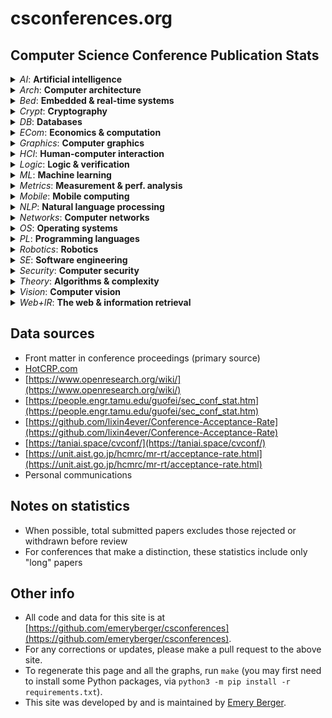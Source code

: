 # csconferences.org

## Computer Science Conference Publication Stats


<details>
<summary>
<em>AI</em>: <b>Artificial intelligence</b>
</summary>
<A NAME="AAAI"></A>
<P><B><A HREF="https://dblp.org/db/conf/aaai/index.html">AAAI</A></B>
 <em>mean acceptance rate, last 5 years: 19%</em></P>
<IMG SRC="https://github.com/emeryberger/csconferences/blob/main/graphs/AAAI.png?raw=true" WIDTH="500">
<A NAME="IJCAI"></A>
<P><B><A HREF="https://dblp.org/db/conf/ijcai/index.html">IJCAI</A></B>
 <em>mean acceptance rate, last 5 years: 16%</em></P>
<IMG SRC="https://github.com/emeryberger/csconferences/blob/main/graphs/IJCAI.png?raw=true" WIDTH="500">
</details>
<details>
<summary>
<em>Arch</em>: <b>Computer architecture</b>
</summary>
<A NAME="ASPLOS"></A>
<P><B><A HREF="https://dblp.org/db/conf/asplos/index.html">ASPLOS</A></B>
 <em>mean acceptance rate, last 5 years: 21%</em></P>
<IMG SRC="https://github.com/emeryberger/csconferences/blob/main/graphs/ASPLOS.png?raw=true" WIDTH="500">
<A NAME="HPCA"></A>
<P><B><A HREF="https://dblp.org/db/conf/hpca/index.html">HPCA</A></B>
 <em>mean acceptance rate, last 5 years: 25%</em></P>
<IMG SRC="https://github.com/emeryberger/csconferences/blob/main/graphs/HPCA.png?raw=true" WIDTH="500">
<A NAME="ISCA"></A>
<P><B><A HREF="https://dblp.org/db/conf/isca/index.html">ISCA</A></B>
 <em>mean acceptance rate, last 5 years: 18%</em></P>
<IMG SRC="https://github.com/emeryberger/csconferences/blob/main/graphs/ISCA.png?raw=true" WIDTH="500">
<A NAME="MICRO"></A>
<P><B><A HREF="https://dblp.org/db/conf/micro/index.html">MICRO</A></B>
 <em>mean acceptance rate, last 5 years: 22%</em></P>
<IMG SRC="https://github.com/emeryberger/csconferences/blob/main/graphs/MICRO.png?raw=true" WIDTH="500">
</details>
<details>
<summary>
<em>Bed</em>: <b>Embedded & real-time systems</b>
</summary>
<A NAME="RTAS"></A>
<P><B><A HREF="https://dblp.org/db/conf/rtas/index.html">RTAS</A></B>
 <em>mean acceptance rate, last 5 years: 28%</em></P>
<IMG SRC="https://github.com/emeryberger/csconferences/blob/main/graphs/RTAS.png?raw=true" WIDTH="500">
<A NAME="RTSS"></A>
<P><B><A HREF="https://dblp.org/db/conf/rtss/index.html">RTSS</A></B>
 <em>mean acceptance rate, last 5 years: 25%</em></P>
<IMG SRC="https://github.com/emeryberger/csconferences/blob/main/graphs/RTSS.png?raw=true" WIDTH="500">
</details>
<details>
<summary>
<em>Crypt</em>: <b>Cryptography</b>
</summary>
<A NAME="CRYPTO"></A>
<P><B><A HREF="https://dblp.org/db/conf/crypto/index.html">CRYPTO</A></B>
 <em>mean acceptance rate, last 5 years: 23%</em></P>
<IMG SRC="https://github.com/emeryberger/csconferences/blob/main/graphs/CRYPTO.png?raw=true" WIDTH="500">
<A NAME="EuroCrypt"></A>
<P><B><A HREF="https://dblp.org/db/conf/eurocrypt/index.html">EuroCrypt</A></B>
 <em>mean acceptance rate, last 5 years: 22%</em></P>
<IMG SRC="https://github.com/emeryberger/csconferences/blob/main/graphs/EuroCrypt.png?raw=true" WIDTH="500">
</details>
<details>
<summary>
<em>DB</em>: <b>Databases</b>
</summary>
<A NAME="ICDE"></A>
<P><B><A HREF="https://dblp.org/db/conf/icde/index.html">ICDE</A></B>
 <em>mean acceptance rate, last 5 years: 24%</em></P>
<IMG SRC="https://github.com/emeryberger/csconferences/blob/main/graphs/ICDE.png?raw=true" WIDTH="500">
<A NAME="PODS"></A>
<P><B><A HREF="https://dblp.org/db/conf/pods/index.html">PODS</A></B>
 <em>mean acceptance rate, last 5 years: 36%</em></P>
<IMG SRC="https://github.com/emeryberger/csconferences/blob/main/graphs/PODS.png?raw=true" WIDTH="500">
<A NAME="SIGMOD"></A>
<P><B><A HREF="https://dblp.org/db/conf/sigmod/index.html">SIGMOD</A></B>
 <em>mean acceptance rate, last 5 years: 31%</em></P>
<IMG SRC="https://github.com/emeryberger/csconferences/blob/main/graphs/SIGMOD.png?raw=true" WIDTH="500">
<A NAME="VLDB"></A>
<P><B><A HREF="https://dblp.org/db/conf/vldb/index.html">VLDB</A></B>
 <em>mean acceptance rate, last 5 years: 24%</em></P>
<IMG SRC="https://github.com/emeryberger/csconferences/blob/main/graphs/VLDB.png?raw=true" WIDTH="500">
</details>
<details>
<summary>
<em>ECom</em>: <b>Economics & computation</b>
</summary>
<A NAME="EC"></A>
<P><B><A HREF="https://dblp.org/db/conf/ec/index.html">EC</A></B>
 <em>mean acceptance rate, last 5 years: 25%</em></P>
<IMG SRC="https://github.com/emeryberger/csconferences/blob/main/graphs/EC.png?raw=true" WIDTH="500">
</details>
<details>
<summary>
<em>Graphics</em>: <b>Computer graphics</b>
</summary>
<A NAME="SIGGRAPH"></A>
<P><B><A HREF="https://dblp.org/db/conf/siggraph/index.html">SIGGRAPH</A></B>
 <em>mean acceptance rate, last 5 years: 28%</em></P>
<IMG SRC="https://github.com/emeryberger/csconferences/blob/main/graphs/SIGGRAPH.png?raw=true" WIDTH="500">
</details>
<details>
<summary>
<em>HCI</em>: <b>Human-computer interaction</b>
</summary>
<A NAME="CHI"></A>
<P><B><A HREF="https://dblp.org/db/conf/chi/index.html">CHI</A></B>
 <em>mean acceptance rate, last 5 years: 25%</em></P>
<IMG SRC="https://github.com/emeryberger/csconferences/blob/main/graphs/CHI.png?raw=true" WIDTH="500">
<A NAME="UIST"></A>
<P><B><A HREF="https://dblp.org/db/conf/uist/index.html">UIST</A></B>
 <em>mean acceptance rate, last 5 years: 24%</em></P>
<IMG SRC="https://github.com/emeryberger/csconferences/blob/main/graphs/UIST.png?raw=true" WIDTH="500">
</details>
<details>
<summary>
<em>Logic</em>: <b>Logic & verification</b>
</summary>
<A NAME="CAV"></A>
<P><B><A HREF="https://dblp.org/db/conf/cav/index.html">CAV</A></B>
 <em>mean acceptance rate, last 5 years: 20%</em></P>
<IMG SRC="https://github.com/emeryberger/csconferences/blob/main/graphs/CAV.png?raw=true" WIDTH="500">
<A NAME="LICS"></A>
<P><B><A HREF="https://dblp.org/db/conf/lics/index.html">LICS</A></B>
 <em>mean acceptance rate, last 5 years: 39%</em></P>
<IMG SRC="https://github.com/emeryberger/csconferences/blob/main/graphs/LICS.png?raw=true" WIDTH="500">
</details>
<details>
<summary>
<em>ML</em>: <b>Machine learning</b>
</summary>
<A NAME="ICLR"></A>
<P><B><A HREF="https://dblp.org/db/conf/iclr/index.html">ICLR</A></B>
 <em>mean acceptance rate, last 5 years: 30%</em></P>
<IMG SRC="https://github.com/emeryberger/csconferences/blob/main/graphs/ICLR.png?raw=true" WIDTH="500">
<A NAME="ICML"></A>
<P><B><A HREF="https://dblp.org/db/conf/icml/index.html">ICML</A></B>
 <em>mean acceptance rate, last 5 years: 23%</em></P>
<IMG SRC="https://github.com/emeryberger/csconferences/blob/main/graphs/ICML.png?raw=true" WIDTH="500">
<A NAME="NeurIPS"></A>
<P><B><A HREF="https://dblp.org/db/conf/neurips/index.html">NeurIPS</A></B>
 <em>mean acceptance rate, last 5 years: 24%</em></P>
<IMG SRC="https://github.com/emeryberger/csconferences/blob/main/graphs/NeurIPS.png?raw=true" WIDTH="500">
</details>
<details>
<summary>
<em>Metrics</em>: <b>Measurement & perf. analysis</b>
</summary>
<A NAME="IMC"></A>
<P><B><A HREF="https://dblp.org/db/conf/imc/index.html">IMC</A></B>
 <em>mean acceptance rate, last 5 years: 31%</em></P>
<IMG SRC="https://github.com/emeryberger/csconferences/blob/main/graphs/IMC.png?raw=true" WIDTH="500">
<A NAME="SIGMETRICS"></A>
<P><B><A HREF="https://dblp.org/db/conf/sigmetrics/index.html">SIGMETRICS</A></B>
 <em>mean acceptance rate, last 5 years: 17%</em></P>
<IMG SRC="https://github.com/emeryberger/csconferences/blob/main/graphs/SIGMETRICS.png?raw=true" WIDTH="500">
</details>
<details>
<summary>
<em>Mobile</em>: <b>Mobile computing</b>
</summary>
<A NAME="MobiCom"></A>
<P><B><A HREF="https://dblp.org/db/conf/mobicom/index.html">MobiCom</A></B>
 <em>mean acceptance rate, last 5 years: 18%</em></P>
<IMG SRC="https://github.com/emeryberger/csconferences/blob/main/graphs/MobiCom.png?raw=true" WIDTH="500">
</details>
<details>
<summary>
<em>NLP</em>: <b>Natural language processing</b>
</summary>
<A NAME="ACL"></A>
<P><B><A HREF="https://dblp.org/db/conf/acl/index.html">ACL</A></B>
 <em>mean acceptance rate, last 5 years: 26%</em></P>
<IMG SRC="https://github.com/emeryberger/csconferences/blob/main/graphs/ACL.png?raw=true" WIDTH="500">
<A NAME="EMNLP"></A>
<P><B><A HREF="https://dblp.org/db/conf/emnlp/index.html">EMNLP</A></B>
 <em>mean acceptance rate, last 5 years: 25%</em></P>
<IMG SRC="https://github.com/emeryberger/csconferences/blob/main/graphs/EMNLP.png?raw=true" WIDTH="500">
</details>
<details>
<summary>
<em>Networks</em>: <b>Computer networks</b>
</summary>
<A NAME="NSDI"></A>
<P><B><A HREF="https://dblp.org/db/conf/nsdi/index.html">NSDI</A></B>
 <em>mean acceptance rate, last 5 years: 17%</em></P>
<IMG SRC="https://github.com/emeryberger/csconferences/blob/main/graphs/NSDI.png?raw=true" WIDTH="500">
<A NAME="SIGCOMM"></A>
<P><B><A HREF="https://dblp.org/db/conf/sigcomm/index.html">SIGCOMM</A></B>
 <em>mean acceptance rate, last 5 years: 19%</em></P>
<IMG SRC="https://github.com/emeryberger/csconferences/blob/main/graphs/SIGCOMM.png?raw=true" WIDTH="500">
</details>
<details>
<summary>
<em>OS</em>: <b>Operating systems</b>
</summary>
<A NAME="EuroSys"></A>
<P><B><A HREF="https://dblp.org/db/conf/eurosys/index.html">EuroSys</A></B>
 <em>mean acceptance rate, last 5 years: 19%</em></P>
<IMG SRC="https://github.com/emeryberger/csconferences/blob/main/graphs/EuroSys.png?raw=true" WIDTH="500">
<A NAME="FAST"></A>
<P><B><A HREF="https://dblp.org/db/conf/fast/index.html">FAST</A></B>
 <em>mean acceptance rate, last 5 years: 20%</em></P>
<IMG SRC="https://github.com/emeryberger/csconferences/blob/main/graphs/FAST.png?raw=true" WIDTH="500">
<A NAME="OSDI"></A>
<P><B><A HREF="https://dblp.org/db/conf/osdi/index.html">OSDI</A></B>
 <em>mean acceptance rate, last 5 years: 19%</em></P>
<IMG SRC="https://github.com/emeryberger/csconferences/blob/main/graphs/OSDI.png?raw=true" WIDTH="500">
<A NAME="SOSP"></A>
<P><B><A HREF="https://dblp.org/db/conf/sosp/index.html">SOSP</A></B>
 <em>mean acceptance rate, last 5 years: 16%</em></P>
<IMG SRC="https://github.com/emeryberger/csconferences/blob/main/graphs/SOSP.png?raw=true" WIDTH="500">
<A NAME="USENIX-ATC"></A>
<P><B><A HREF="https://dblp.org/db/conf/usenix-atc/index.html">USENIX-ATC</A></B>
 <em>mean acceptance rate, last 5 years: 18%</em></P>
<IMG SRC="https://github.com/emeryberger/csconferences/blob/main/graphs/USENIX-ATC.png?raw=true" WIDTH="500">
</details>
<details>
<summary>
<em>PL</em>: <b>Programming languages</b>
</summary>
<A NAME="CC"></A>
<P><B><A HREF="https://dblp.org/db/conf/cc/index.html">CC</A></B>
 <em>mean acceptance rate, last 5 years: 36%</em></P>
<IMG SRC="https://github.com/emeryberger/csconferences/blob/main/graphs/CC.png?raw=true" WIDTH="500">
<A NAME="CGO"></A>
<P><B><A HREF="https://dblp.org/db/conf/cgo/index.html">CGO</A></B>
 <em>mean acceptance rate, last 5 years: 31%</em></P>
<IMG SRC="https://github.com/emeryberger/csconferences/blob/main/graphs/CGO.png?raw=true" WIDTH="500">
<A NAME="ECOOP"></A>
<P><B><A HREF="https://dblp.org/db/conf/ecoop/index.html">ECOOP</A></B>
 <em>mean acceptance rate, last 5 years: 43%</em></P>
<IMG SRC="https://github.com/emeryberger/csconferences/blob/main/graphs/ECOOP.png?raw=true" WIDTH="500">
<A NAME="ICFP"></A>
<P><B><A HREF="https://dblp.org/db/conf/icfp/index.html">ICFP</A></B>
 <em>mean acceptance rate, last 5 years: 35%</em></P>
<IMG SRC="https://github.com/emeryberger/csconferences/blob/main/graphs/ICFP.png?raw=true" WIDTH="500">
<A NAME="ISMM"></A>
<P><B><A HREF="https://dblp.org/db/conf/ismm/index.html">ISMM</A></B>
 <em>mean acceptance rate, last 5 years: 54%</em></P>
<IMG SRC="https://github.com/emeryberger/csconferences/blob/main/graphs/ISMM.png?raw=true" WIDTH="500">
<A NAME="OOPSLA"></A>
<P><B><A HREF="https://dblp.org/db/conf/oopsla/index.html">OOPSLA</A></B>
 <em>mean acceptance rate, last 5 years: 37%</em></P>
<IMG SRC="https://github.com/emeryberger/csconferences/blob/main/graphs/OOPSLA.png?raw=true" WIDTH="500">
<A NAME="PLDI"></A>
<P><B><A HREF="https://dblp.org/db/conf/pldi/index.html">PLDI</A></B>
 <em>mean acceptance rate, last 5 years: 25%</em></P>
<IMG SRC="https://github.com/emeryberger/csconferences/blob/main/graphs/PLDI.png?raw=true" WIDTH="500">
<A NAME="POPL"></A>
<P><B><A HREF="https://dblp.org/db/conf/popl/index.html">POPL</A></B>
 <em>mean acceptance rate, last 5 years: 26%</em></P>
<IMG SRC="https://github.com/emeryberger/csconferences/blob/main/graphs/POPL.png?raw=true" WIDTH="500">
<A NAME="PPoPP"></A>
<P><B><A HREF="https://dblp.org/db/conf/ppopp/index.html">PPoPP</A></B>
 <em>mean acceptance rate, last 5 years: 21%</em></P>
<IMG SRC="https://github.com/emeryberger/csconferences/blob/main/graphs/PPoPP.png?raw=true" WIDTH="500">
</details>
<details>
<summary>
<em>Robotics</em>: <b>Robotics</b>
</summary>
<A NAME="ICRA"></A>
<P><B><A HREF="https://dblp.org/db/conf/icra/index.html">ICRA</A></B>
 <em>mean acceptance rate, last 5 years: 43%</em></P>
<IMG SRC="https://github.com/emeryberger/csconferences/blob/main/graphs/ICRA.png?raw=true" WIDTH="500">
<A NAME="IROS"></A>
<P><B><A HREF="https://dblp.org/db/conf/iros/index.html">IROS</A></B>
 <em>mean acceptance rate, last 5 years: 46%</em></P>
<IMG SRC="https://github.com/emeryberger/csconferences/blob/main/graphs/IROS.png?raw=true" WIDTH="500">
</details>
<details>
<summary>
<em>SE</em>: <b>Software engineering</b>
</summary>
<A NAME="ASE"></A>
<P><B><A HREF="https://dblp.org/db/conf/ase/index.html">ASE</A></B>
 <em>mean acceptance rate, last 5 years: 21%</em></P>
<IMG SRC="https://github.com/emeryberger/csconferences/blob/main/graphs/ASE.png?raw=true" WIDTH="500">
<A NAME="FSE"></A>
<P><B><A HREF="https://dblp.org/db/conf/fse/index.html">FSE</A></B>
 <em>mean acceptance rate, last 5 years: 25%</em></P>
<IMG SRC="https://github.com/emeryberger/csconferences/blob/main/graphs/FSE.png?raw=true" WIDTH="500">
<A NAME="ICSE"></A>
<P><B><A HREF="https://dblp.org/db/conf/icse/index.html">ICSE</A></B>
 <em>mean acceptance rate, last 5 years: 24%</em></P>
<IMG SRC="https://github.com/emeryberger/csconferences/blob/main/graphs/ICSE.png?raw=true" WIDTH="500">
<A NAME="ISSTA"></A>
<P><B><A HREF="https://dblp.org/db/conf/issta/index.html">ISSTA</A></B>
 <em>mean acceptance rate, last 5 years: 24%</em></P>
<IMG SRC="https://github.com/emeryberger/csconferences/blob/main/graphs/ISSTA.png?raw=true" WIDTH="500">
</details>
<details>
<summary>
<em>Security</em>: <b>Computer security</b>
</summary>
<A NAME="CCS"></A>
<P><B><A HREF="https://dblp.org/db/conf/ccs/index.html">CCS</A></B>
 <em>mean acceptance rate, last 5 years: 18%</em></P>
<IMG SRC="https://github.com/emeryberger/csconferences/blob/main/graphs/CCS.png?raw=true" WIDTH="500">
<A NAME="NDSS"></A>
<P><B><A HREF="https://dblp.org/db/conf/ndss/index.html">NDSS</A></B>
 <em>mean acceptance rate, last 5 years: 17%</em></P>
<IMG SRC="https://github.com/emeryberger/csconferences/blob/main/graphs/NDSS.png?raw=true" WIDTH="500">
<A NAME="Oakland"></A>
<P><B><A HREF="https://dblp.org/db/conf/oakland/index.html">Oakland</A></B>
 <em>mean acceptance rate, last 5 years: 13%</em></P>
<IMG SRC="https://github.com/emeryberger/csconferences/blob/main/graphs/Oakland.png?raw=true" WIDTH="500">
<A NAME="UsenixSec"></A>
<P><B><A HREF="https://dblp.org/db/conf/usenixsec/index.html">UsenixSec</A></B>
 <em>mean acceptance rate, last 5 years: 17%</em></P>
<IMG SRC="https://github.com/emeryberger/csconferences/blob/main/graphs/UsenixSec.png?raw=true" WIDTH="500">
</details>
<details>
<summary>
<em>Theory</em>: <b>Algorithms & complexity</b>
</summary>
<A NAME="FOCS"></A>
<P><B><A HREF="https://dblp.org/db/conf/focs/index.html">FOCS</A></B>
 <em>mean acceptance rate, last 5 years: 32%</em></P>
<IMG SRC="https://github.com/emeryberger/csconferences/blob/main/graphs/FOCS.png?raw=true" WIDTH="500">
<A NAME="SODA"></A>
<P><B><A HREF="https://dblp.org/db/conf/soda/index.html">SODA</A></B>
 <em>mean acceptance rate, last 5 years: 31%</em></P>
<IMG SRC="https://github.com/emeryberger/csconferences/blob/main/graphs/SODA.png?raw=true" WIDTH="500">
<A NAME="STOC"></A>
<P><B><A HREF="https://dblp.org/db/conf/stoc/index.html">STOC</A></B>
 <em>mean acceptance rate, last 5 years: 28%</em></P>
<IMG SRC="https://github.com/emeryberger/csconferences/blob/main/graphs/STOC.png?raw=true" WIDTH="500">
</details>
<details>
<summary>
<em>Vision</em>: <b>Computer vision</b>
</summary>
<A NAME="CVPR"></A>
<P><B><A HREF="https://dblp.org/db/conf/cvpr/index.html">CVPR</A></B>
 <em>mean acceptance rate, last 5 years: 24%</em></P>
<IMG SRC="https://github.com/emeryberger/csconferences/blob/main/graphs/CVPR.png?raw=true" WIDTH="500">
<A NAME="ECCV"></A>
<P><B><A HREF="https://dblp.org/db/conf/eccv/index.html">ECCV</A></B>
 <em>mean acceptance rate, last 5 years: 28%</em></P>
<IMG SRC="https://github.com/emeryberger/csconferences/blob/main/graphs/ECCV.png?raw=true" WIDTH="500">
<A NAME="ICCV"></A>
<P><B><A HREF="https://dblp.org/db/conf/iccv/index.html">ICCV</A></B>
 <em>mean acceptance rate, last 5 years: 27%</em></P>
<IMG SRC="https://github.com/emeryberger/csconferences/blob/main/graphs/ICCV.png?raw=true" WIDTH="500">
</details>
<details>
<summary>
<em>Web+IR</em>: <b>The web & information retrieval</b>
</summary>
<A NAME="SIGIR"></A>
<P><B><A HREF="https://dblp.org/db/conf/sigir/index.html">SIGIR</A></B>
 <em>mean acceptance rate, last 5 years: 22%</em></P>
<IMG SRC="https://github.com/emeryberger/csconferences/blob/main/graphs/SIGIR.png?raw=true" WIDTH="500">
<A NAME="WSDM"></A>
<P><B><A HREF="https://dblp.org/db/conf/wsdm/index.html">WSDM</A></B>
 <em>mean acceptance rate, last 5 years: 16%</em></P>
<IMG SRC="https://github.com/emeryberger/csconferences/blob/main/graphs/WSDM.png?raw=true" WIDTH="500">
<A NAME="WWW"></A>
<P><B><A HREF="https://dblp.org/db/conf/www/index.html">WWW</A></B>
 <em>mean acceptance rate, last 5 years: 19%</em></P>
<IMG SRC="https://github.com/emeryberger/csconferences/blob/main/graphs/WWW.png?raw=true" WIDTH="500">
</details>


## Data sources

* Front matter in conference proceedings (primary source)
* [HotCRP.com](https://hotcrp.com)
* [https://www.openresearch.org/wiki/](https://www.openresearch.org/wiki/)
* [https://people.engr.tamu.edu/guofei/sec_conf_stat.htm](https://people.engr.tamu.edu/guofei/sec_conf_stat.htm)
* [https://github.com/lixin4ever/Conference-Acceptance-Rate](https://github.com/lixin4ever/Conference-Acceptance-Rate)
* [https://taniai.space/cvconf/](https://taniai.space/cvconf/)
* [https://unit.aist.go.jp/hcmrc/mr-rt/acceptance-rate.html](https://unit.aist.go.jp/hcmrc/mr-rt/acceptance-rate.html)
* Personal communications

## Notes on statistics

* When possible, total submitted papers excludes those rejected or withdrawn before review
* For conferences that make a distinction, these statistics include only "long" papers

## Other info

* All code and data for this site is at [https://github.com/emeryberger/csconferences](https://github.com/emeryberger/csconferences).
* For any corrections or updates, please make a pull request to the above site.
* To regenerate this page and all the graphs, run `make` (you may first need to install some Python packages, via `python3 -m pip install -r requirements.txt`).
* This site was developed by and is maintained by [Emery Berger](https://github.com/emeryberger).
    
